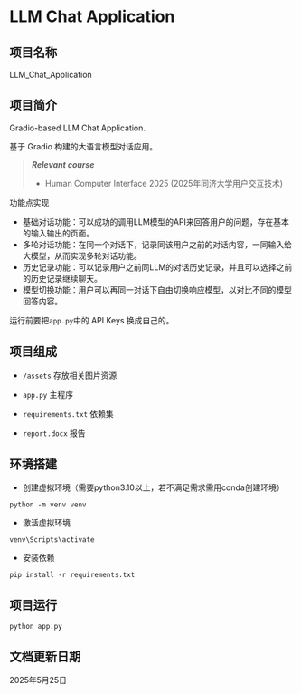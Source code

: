 # LLM Chat Application

## 项目名称

LLM_Chat_Application

## 项目简介

Gradio-based LLM Chat Application.

基于 Gradio 构建的大语言模型对话应用。

> ***Relevant course***
> * Human Computer Interface 2025 (2025年同济大学用户交互技术)

功能点实现
- 基础对话功能：可以成功的调用LLM模型的API来回答用户的问题，存在基本的输入输出的页面。
- 多轮对话功能：在同一个对话下，记录同该用户之前的对话内容，一同输入给大模型，从而实现多轮对话功能。
- 历史记录功能：可以记录用户之前同LLM的对话历史记录，并且可以选择之前的历史记录继续聊天。
- 模型切换功能：用户可以再同一对话下自由切换响应模型，以对比不同的模型回答内容。

运行前要把`app.py`中的 API Keys 换成自己的。

## 项目组成

* `/assets`
存放相关图片资源

* `app.py`
主程序

* `requirements.txt`
依赖集

* `report.docx`
报告

## 环境搭建

* 创建虚拟环境（需要python3.10以上，若不满足需求需用conda创建环境）
```
python -m venv venv
```

* 激活虚拟环境
```
venv\Scripts\activate
```

* 安装依赖
```
pip install -r requirements.txt
```

## 项目运行

```
python app.py
```

## 文档更新日期

2025年5月25日
